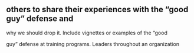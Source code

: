 ## others to share their experiences with the “good guy” defense and

why we should drop it. Include vignettes or examples of the “good

guy” defense at training programs. Leaders throughout an organization